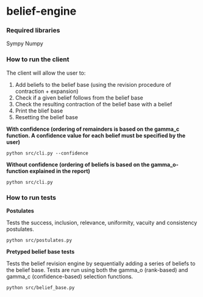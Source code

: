 # belief-engine
### Required libraries
Sympy
Numpy

### How to run the client
The client will allow the user to:
1) Add beliefs to the belief base (using the revision procedure of contraction + expansion)
2) Check if a given belief follows from the belief base
3) Check the resulting contraction of the belief base with a belief
4) Print the blief base
5) Resetting the belief base


**With confidence (ordering of remainders is based on the gamma_c function. A confidence value for each belief must be specified by the user)**

```{bash}
python src/cli.py --confidence   
```

**Without confidence (ordering of beliefs is based on the gamma_o-function explained in the report)**

```{bash}
python src/cli.py
```

### How to run tests

**Postulates**

Tests the success, inclusion, relevance, uniformity, vacuity and consistency postulates.
```{bash}
python src/postulates.py  
```

**Pretyped belief base tests**

Tests the belief revision engine by sequentially adding a series of beliefs to the belief base.
Tests are run using both the gamma_o (rank-based) and gamma_c (confidence-based) selection functions.
```{bash}
python src/belief_base.py  
```

```
